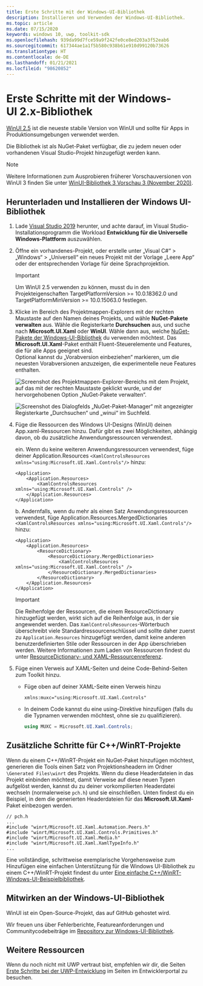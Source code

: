 ```yaml
---
title: Erste Schritte mit der Windows-UI-Bibliothek
description: Installieren und Verwenden der Windows-UI-Bibliothek.
ms.topic: article
ms.date: 07/15/2020
keywords: windows 10, uwp, toolkit-sdk
ms.openlocfilehash: 939da99d7fce59a9f242fe0ce8ed203a3f52eab6
ms.sourcegitcommit: 617344ae1a1f5b580c938b61e910d99120b73626
ms.translationtype: HT
ms.contentlocale: de-DE
ms.lasthandoff: 01/21/2021
ms.locfileid: "98620852"
---
```

# <a name="getting-started-with-the-windows-ui-2x-library"></a>Erste Schritte mit der Windows-UI 2.x-Bibliothek

[WinUI 2.5](release-notes/winui-2.5.md) ist die neueste stabile Version von WinUI und sollte für Apps in Produktionsumgebungen verwendet werden.

Die Bibliothek ist als NuGet-Paket verfügbar, die zu jedem neuen oder vorhandenen Visual Studio-Projekt hinzugefügt werden kann.

> [!NOTE]
> Weitere Informationen zum Ausprobieren früherer Vorschauversionen von WinUI 3 finden Sie unter [WinUI-Bibliothek 3 Vorschau 3 (November 2020)](../winui3/index.md).

## <a name="download-and-install-the-windows-ui-library"></a>Herunterladen und Installieren der Windows UI-Bibliothek

1. Lade [Visual Studio 2019](https://developer.microsoft.com/windows/downloads) herunter, und achte darauf, im Visual Studio-Installationsprogramm die Workload **Entwicklung für die Universelle Windows-Plattform** auszuwählen.

2. Öffne ein vorhandenes-Projekt, oder erstelle unter „Visual C#“ > „Windows“ > „Universell“ ein neues Projekt mit der Vorlage „Leere App“ oder der entsprechenden Vorlage für deine Sprachprojektion.  

    > [!IMPORTANT]
    > Um WinUI 2.5 verwenden zu können, musst du in den Projekteigenschaften TargetPlatformVersion >= 10.0.18362.0 und TargetPlatformMinVersion >= 10.0.15063.0 festlegen.

3. Klicke im Bereich des Projektmappen-Explorers mit der rechten Maustaste auf den Namen deines Projekts, und wähle **NuGet-Pakete verwalten** aus. Wähle die Registerkarte **Durchsuchen** aus, und suche nach **Microsoft.UI.Xaml** oder **WinUI**. Wähle dann aus, welche [NuGet-Pakete der Windows-UI-Bibliothek](nuget-packages.md) du verwenden möchtest.
Das **Microsoft.UI.Xaml**-Paket enthält Fluent-Steuerelemente und Features, die für alle Apps geeignet sind.  
Optional kannst du „Vorabversion einbeziehen“ markieren, um die neuesten Vorabversionen anzuzeigen, die experimentelle neue Features enthalten.

    ![Screenshot des Projektmappen-Explorer-Bereichs mit dem Projekt, auf das mit der rechten Maustaste geklickt wurde, und der hervorgehobenen Option „NuGet-Pakete verwalten“.](images/ManageNugetPackages.png "Bild „NuGet-Pakete verwalten“")

    ![Screenshot des Dialogfelds „NuGet-Paket-Manager“ mit angezeigter Registerkarte „Durchsuchen“ und „winui“ im Suchfeld.](images/NugetPackages.png)

4. Füge die Ressourcen des Windows UI-Designs (WinUI) deinen App.xaml-Ressourcen hinzu. Dafür gibt es zwei Möglichkeiten, abhängig davon, ob du zusätzliche Anwendungsressourcen verwendest.

    ein. Wenn du keine weiteren Anwendungsressourcen verwendest, füge deiner Application.Resources `<XamlControlsResources xmlns="using:Microsoft.UI.Xaml.Controls"/>` hinzu:

    ``` XAML
    <Application>
        <Application.Resources>
            <XamlControlsResources xmlns="using:Microsoft.UI.Xaml.Controls" />
        </Application.Resources>
    </Application>
    ```

    b. Andernfalls, wenn du mehr als einen Satz Anwendungsressourcen verwendest, füge Application.Resources.MergedDictionaries `<XamlControlsResources xmlns="using:Microsoft.UI.Xaml.Controls"/>` hinzu:

    ``` XAML
    <Application>
        <Application.Resources>
            <ResourceDictionary>
                <ResourceDictionary.MergedDictionaries>
                    <XamlControlsResources xmlns="using:Microsoft.UI.Xaml.Controls" />
                </ResourceDictionary.MergedDictionaries>
            </ResourceDictionary>
        </Application.Resources>
    </Application>
    ```

    > [!IMPORTANT]
    > Die Reihenfolge der Ressourcen, die einem ResourceDictionary hinzugefügt werden, wirkt sich auf die Reihenfolge aus, in der sie angewendet werden. Das `XamlControlsResources`-Wörterbuch überschreibt viele Standardressourcenschlüssel und sollte daher zuerst zu `Application.Resources` hinzugefügt werden, damit keine anderen benutzerdefinierten Stile oder Ressourcen in der App überschrieben werden. Weitere Informationen zum Laden von Ressourcen findest du unter [ResourceDictionary- und XAML-Ressourcenreferenz](/windows/uwp/design/controls-and-patterns/resourcedictionary-and-xaml-resource-references).

5. Füge einen Verweis auf XAML-Seiten und deine Code-Behind-Seiten zum Toolkit hinzu.

    * Füge oben auf deiner XAML-Seite einen Verweis hinzu

        ```xaml
        xmlns:muxc="using:Microsoft.UI.Xaml.Controls"
        ```

    * In deinem Code kannst du eine using-Direktive hinzufügen (falls du die Typnamen verwenden möchtest, ohne sie zu qualifizieren).

        ```csharp
        using MUXC = Microsoft.UI.Xaml.Controls;
        ```

## <a name="additional-steps-for-a-cwinrt-project"></a>Zusätzliche Schritte für C++/WinRT-Projekte

Wenn du einem C++/WinRT-Projekt ein NuGet-Paket hinzufügen möchtest, generieren die Tools einen Satz von Projektionsheadern im Ordner `\Generated Files\winrt` des Projekts. Wenn du diese Headerdateien in das Projekt einbinden möchtest, damit Verweise auf diese neuen Typen aufgelöst werden, kannst du zu deiner vorkompilierten Headerdatei wechseln (normalerweise `pch.h`) und sie einschließen. Unten findest du ein Beispiel, in dem die generierten Headerdateien für das **Microsoft.UI.Xaml**-Paket einbezogen werden.

```cppwinrt
// pch.h
...
#include "winrt/Microsoft.UI.Xaml.Automation.Peers.h"
#include "winrt/Microsoft.UI.Xaml.Controls.Primitives.h"
#include "winrt/Microsoft.UI.Xaml.Media.h"
#include "winrt/Microsoft.UI.Xaml.XamlTypeInfo.h"
...
```

Eine vollständige, schrittweise exemplarische Vorgehensweise zum Hinzufügen eine einfachen Unterstützung für die Windows UI-Bibliothek zu einem C++/WinRT-Projekt findest du unter [Eine einfache C++/WinRT-Windows-UI-Beispielbibliothek](/windows/uwp/cpp-and-winrt-apis/simple-winui-example).

## <a name="contributing-to-the-windows-ui-library"></a>Mitwirken an der Windows-UI-Bibliothek

WinUI ist ein Open-Source-Projekt, das auf GitHub gehostet wird.

Wir freuen uns über Fehlerberichte, Featureanforderungen und Communitycodebeiträge im [Repository zur Windows-UI-Bibliothek](https://aka.ms/winui).

## <a name="other-resources"></a>Weitere Ressourcen

Wenn du noch nicht mit UWP vertraut bist, empfehlen wir dir, die Seiten [Erste Schritte bei der UWP-Entwicklung](https://developer.microsoft.com/windows/getstarted) im Seiten im Entwicklerportal zu besuchen.